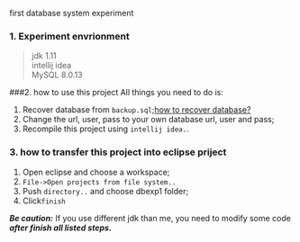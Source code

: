first database system experiment
### 1. Experiment envrionment
> jdk 1.11  
> intellij idea  
> MySQL 8.0.13

###2. how to use this project
All things you need to do is:  
1. Recover database from <code>backup.sql</code>;[how to recover database?](https://www.cnblogs.com/kissdodog/p/4174421.html)  
2. Change the url, user, pass to your own database
url, user and pass;
3. Recompile this project using <code>intellij idea.</code>.
### 3. how to transfer this project into eclipse priject
1. Open eclipse and choose a workspace;
2. <code>File->Open projects from file system..</code>
3. Push <code>directory..</code> and choose dbexp1 folder;
4. Click<code>finish</code>

***Be caution:*** If you use different jdk than me, you need to modify some code ***after finish all listed steps.***

